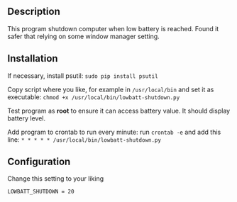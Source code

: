 ## Description
This program shutdown computer when low battery is reached. Found it safer that relying on some window manager setting.

## Installation
If necessary, install psutil: ```sudo pip install psutil```

Copy script where you like, for example in ```/usr/local/bin``` and set it as executable: ```chmod +x /usr/local/bin/lowbatt-shutdown.py```

Test program as **root** to ensure it can access battery value. It should display battery level.

Add program to crontab to run every minute: run ```crontab -e``` and add this line:
```* * * * * /usr/local/bin/lowbatt-shutdown.py```

## Configuration
Change this setting to your liking
```
LOWBATT_SHUTDOWN = 20
```
